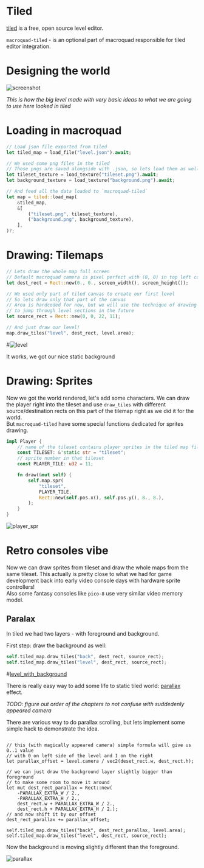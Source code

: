 # Tiled

[tiled](https://www.mapeditor.org/) is a free, open source level editor.

`macroquad-tiled` - is an optional part of macroquad responsible for tiled editor integration.

# Designing the world 

![screenshot](https://i.imgur.com/cavTcqt.png)

*This is how the big level made with very basic ideas to what we are going to use here looked in tiled*

# Loading in macroquad

```rust
// Load json file exported from tiled
let tiled_map = load_file("level.json").await;

// We used some png files in the tiled
// Those pngs are saved alongside with .json, so lets load them as well
let tileset_texture = load_texture("tileset.png").await;
let background_texture = load_texture("background.png").await;

// And feed all the data loaded to `macroquad-tiled`
let map = tiled::load_map(
    &tiled_map,
    &[
        ("tileset.png", tileset_texture),
        ("background.png", background_texture),
    ],
)?;
```

# Drawing: Tilemaps


```rust
// Lets draw the whole map full screen
// Default macroquad camera is pixel perfect with (0, 0) in top left corner and (screen_width(), screen_height()) on bottom right
let dest_rect = Rect::new(0., 0., screen_width(), screen_height());

// We used only part of tiled canvas to create our first level
// So lets draw only that part of the canvas
// Area is hardcoded for now, but we will use the technique of drawing parts of tiled canvas
// to jump through level sections in the future
let source_rect = Rect::new(0, 0, 22, 11);

// And just draw our level!
map.draw_tiles("level", dest_rect, level.area);
```

#![level](https://i.imgur.com/eaKBxeW.png)

It works, we got our nice static background

# Drawing: Sprites

Now we got the world rendered, let's add some characters.
We can draw the player right into the tileset and use `draw_tiles` with different source/destination rects on this part of the tilemap right as we did it for the world.  
But `macroquad-tiled` have some special functions dedicated for sprites drawing.

```rust
impl Player {
    // name of the tileset contains player sprites in the tiled map file
    const TILESET: &'static str = "tileset";
    // sprite number in that tileset
    const PLAYER_TILE: u32 = 11;

    fn draw(&mut self) {
        self.map.spr(
            "tileset",
            PLAYER_TILE,
            Rect::new(self.pos.x(), self.pos.y(), 8., 8.),
        );
    }
}
```

![player_spr](https://i.imgur.com/EFHhqP7.gif)

# Retro consoles vibe

Now we can draw sprites from tileset and draw the whole maps from the same tileset. 
This actually is pretty close to what we had for game development back into early video console days with hardware sprite controllers!  
Also some fantasy consoles like `pico-8` use very similar video memory model.  

## Paralax

In tiled we had two layers - with foreground and background.

First step: draw the background as well:

```rust
self.tiled_map.draw_tiles("back", dest_rect, source_rect);
self.tiled_map.draw_tiles("level", dest_rect, source_rect);
```

#[level_with_background](https://i.imgur.com/UTcDaSr.png)

There is really easy way to add some life to static tiled world: [parallax](https://en.wikipedia.org/wiki/Parallax_scrolling) effect.

*TODO: figure out order of the chapters to not confuse with suddedenly appeared camera*

There are various way to do parallax scrolling, but lets implement some simple hack to demonstrate the idea.

```
    
// this (with magically appeared camera) simple formula will give us 0..1 value
// with 0 on left side of the level and 1 on the right 
let parallax_offset = level.camera / vec2(deset_rect.w, dest_rect.h);

// we can just draw the background layer slightly bigger than foreground
// to make some room to move it around
let mut dest_rect_parallax = Rect::new(
    -PARALLAX_EXTRA_W / 2.,
    -PARALLAX_EXTRA_H / 2., 
    dest_rect.w + PARALLAX_EXTRA_W / 2., 
    dest_rect.h + PARALLAX_EXTRA_H / 2.);
// and now shift it by our offset
dest_rect_parallax += parallax_offset;
    
self.tiled_map.draw_tiles("back", dest_rect_parallax, level.area);
self.tiled_map.draw_tiles("level", dest_rect, source_rect);
```

Now the background is moving slightly different than the foreground.

![parallax](https://i.imgur.com/kB7RjI5.gif)

